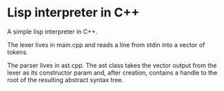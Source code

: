 # Lisp interpreter in C++
A simple lisp interpreter in C++.

The lexer lives in main.cpp and reads a line from stdin into a vector<string> of tokens.

The parser lives in ast.cpp. The ast class takes the vector<string> output from the lexer as its constructor param and, after creation, contains a handle to the root of the resulting abstract syntax tree.
